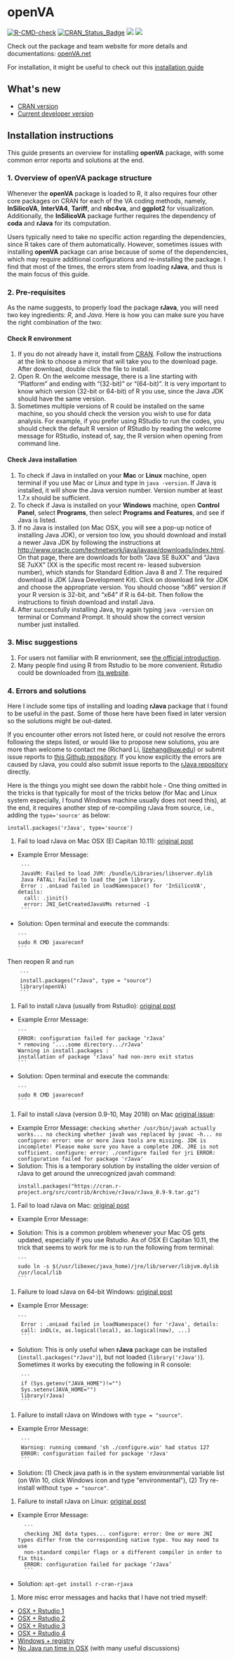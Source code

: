 # openVA
[![R-CMD-check](https://github.com/richardli/VerbalAutopsy/workflows/R-CMD-check/badge.svg)](https://github.com/richardli/VerbalAutopsy/actions) [![CRAN\_Status\_Badge](https://www.r-pkg.org/badges/version/openVA)](https://cran.r-project.org/package=openVA)  [![](https://cranlogs.r-pkg.org/badges/openVA)](https://cran.r-project.org/package=openVA) [![](https://cranlogs.r-pkg.org/badges/grand-total/openVA?color=orange)](https://cran.r-project.org/package=openVA)

Check out the package and team website for more details and documentations: [openVA.net](http://openva.net/)

For installation, it might be useful to check out this [installation guide](https://github.com/richardli/openVA/blob/master/Installation_guide.md)

## What's new
- [CRAN version](https://cran.r-project.org/web/packages/openVA/news/news.html)
- [Current developer version](openVA/NEWS.md)


## Installation instructions

This guide presents an overview for installing **openVA** package, with some common error reports and solutions at the end.

### 1. Overview of openVA package structure
Whenever the **openVA** package is loaded to R, it also requires four other core packages on CRAN for each of the VA coding methods, namely, **InSilicoVA**, **InterVA4**, **Tariff**, and **nbc4va**, and **ggplot2** for visualization. Additionally, the **InSilicoVA** package further requires the dependency of **coda** and **rJava** for its computation. 

Users typically need to take no specific action regarding the dependencies, since R takes care of them automatically. However, sometimes issues with installing **openVA** package can arise because of some of the dependencies, which may require additional configurations and re-installing the package. I find that most of the times, the errors stem from loading **rJava**, and thus is the main focus of this guide.

### 2. Pre-requisites
As the name suggests, to properly load the package **rJava**, you will need two key ingredients: _R_, and _Java_. Here is how you can make sure you have the right combination of the two:
 
#### Check R environment
1. If you do not already have it, install from [CRAN](http://cran.r-project.org/). Follow the instructions at the link to choose a mirror that will take you to the download page. After download, double click the file to install.
2. Open R. On the welcome message, there is a line starting with “Platform” and ending with “(32-bit)” or “(64-bit)”. It is very important to know which version (32-bit or 64-bit) of R you use, since the Java JDK should have the same version. 
3. Sometimes multiple versions of R could be installed on the same machine, so you should check the version you wish to use for data analysis. For example, if you prefer using RStudio to run the codes, you should check the default R version of RStudio by reading the welcome message for RStudio, instead of, say, the R version when opening from command line.

#### Check Java installation
1. To check if Java in installed on your **Mac** or **Linux** machine, open terminal if you use Mac or Linux and type in ```java -version```. If Java is installed, it will show the Java version number. Version number at least 1.7.x should be sufficient.
1. To check if Java is installed on your **Windows** machine, open **Control Panel**, select **Programs**, then select **Programs and Features**, and see if Java is listed. 
1. If no Java is installed (on Mac OSX, you will see a pop-up notice of installing Java JDK), or version too low, you should download and install a newer Java JDK by following the instructions at http://www.oracle.com/technetwork/java/javase/downloads/index.html. On that page, there are downloads for both “Java SE 8uXX” and “Java SE 7uXX” (XX is the specific most recent re- leased subversion number), which stands for Standard Edition Java 8 and 7. The required download is JDK (Java Development Kit). Click on download link for JDK and choose the appropriate version. You should choose “x86” version if your R version is 32-bit, and “x64” if R is 64-bit. Then follow the instructions to finish download and install Java.
3. After successfully installing Java, try again typing ```java -version``` on terminal or Command Prompt. It should show the correct version number just installed.

### 3. Misc suggestions
1. For users not familiar with R envrionment, see [the official introduction](https://www.r-project.org/about.html).
2. Many people find using R from Rstudio to be more convenient. Rstudio could be downloaded from [its website](https://www.rstudio.com/products/rstudio/download3/). 


### 4. Errors and solutions
Here I include some tips of installing and loading **rJava** package that I found to be useful in the past. Some of those here have been fixed in later version so the solutions might be out-dated.   

If you encounter other errors not listed here, or could not resolve the errors following the steps listed, or would like to propose new solutions, you are more than welcome to contact me (Richard Li, lizehang@uw.edu) or submit issue reports to [this Github repository](https://github.com/richardli/openVA/issues). If you know explicitly the errors are caused by rJava, you could also submit issue reports to the [rJava repository](https://github.com/s-u/rJava/issues) directly.

Here is the things you might see down the rabbit hole - One thing omitted in the tricks is that typically for most of the tricks below (for Mac and Linux system especially, I found Windows machine usually does not need this), at the end, it requires another step of re-compiling rJava from source, i.e., adding the ```type='source'``` as below:

```
install.packages('rJava', type='source')
```

1. Fail to load rJava on Mac OSX (El Capitan 10.11): [original post](http://stackoverflow.com/questions/35179151/cannot-load-r-xlsx-package-on-mac-os-10-11)
  + Example Error Message:
    
         ```
         JavaVM: Failed to load JVM: /bundle/Libraries/libserver.dylib
         Java FATAL: Failed to load the jvm library.
         Error : .onLoad failed in loadNamespace() for 'InSilicoVA', details:
          call: .jinit()
          error: JNI_GetCreatedJavaVMs returned -1
         ```
   
  + Solution: Open terminal and execute the commands:
  
        ```
        sudo R CMD javareconf
        ```
   Then reopen R and run

        ```
        install.packages("rJava", type = "source")
        library(openVA)
        ```
   
1. Fail to install rJava (usually from Rstudio): [original post](http://stackoverflow.com/questions/34212378/installation-of-rjava)
  + Example Error Message:
    
        ```
        ERROR: configuration failed for package ‘rJava’
        * removing ‘....some directory.../rJava’
        Warning in install.packages :
        installation of package ‘rJava’ had non-zero exit status
        ```
   
  + Solution: Open terminal and execute the commands:
  
        ```
        sudo R CMD javareconf
        ```
1. Fail to install rJava (version 0.9-10, May 2018) on Mac [original issue](https://github.com/s-u/rJava/issues/153):
  + Example Error Message:
        ```
        checking whether /usr/bin/javah actually works... no
        checking whether javah was replaced by javac -h... no
        configure: error: one or more Java tools are missing.
        JDK is incomplete! Please make sure you have a complete JDK. JRE is not sufficient.
        configure: error: ./configure failed for jri
        ERROR: configuration failed for package 'rJava'
        ```
  + Solution: This is a temporary solution by installing the older version of rJava to get around the unrecognized javah command:
    ```
    install.packages("https://cran.r-project.org/src/contrib/Archive/rJava/rJava_0.9-9.tar.gz")
    ```

1. Fail to load rJava on Mac: [original post](http://stackoverflow.com/questions/30738974/rjava-load-error-in-rstudio-r-after-upgrading-to-osx-yosemite)
  + Example Error Message:
  
  + Solution: This is a common problem whenever your Mac OS gets updated, especially if you use Rstudio. As of OSX El Capitan 10.11, the trick that seems to work for me is to run the following from terminal:
  
        ```
        sudo ln -s $(/usr/libexec/java_home)/jre/lib/server/libjvm.dylib /usr/local/lib
        ```

1. Failure to load rJava on 64-bit Windows: [original post](http://stackoverflow.com/questions/7019912/using-the-rjava-package-on-win7-64-bit-with-r)
  + Example Error Message: 
        
        ```
         Error : .onLoad failed in loadNamespace() for 'rJava', details: 
         call: inDL(x, as.logical(local), as.logical(now), ...)
         ```
  + Solution: This is only useful when **rJava** package can be installed (```install.packages("rJava")```), but not loaded (```library('rJava')```). Sometimes it works by executing the following in R console:
      
         ```
         if (Sys.getenv("JAVA_HOME")!="")
         Sys.setenv(JAVA_HOME="")
         library(rJava)
         ```
1. Failure to install rJava on Windows with ``type = "source"``.
  + Example Error Message:
   
         ```
         Warning: running command 'sh ./configure.win' had status 127
         ERROR: configuration failed for package 'rJava'
         ```

  + Solution: (1) Check java path is in the system environmental variable list (on Win 10, click Windows icon and type "environmental"), (2) Try re-install without ``type = "source"``.
  
1. Failure to install rJava on Linux: [original post](http://stackoverflow.com/questions/3311940/r-rjava-package-install-failing)
  
  + Example Error Message:
   
          ```
          checking JNI data types... configure: error: One or more JNI types differ from the corresponding native type. You may need to use     
          non-standard compiler flags or a different compiler in order to fix this.
          ERROR: configuration failed for package ‘rJava’
          ```
  
  + Solution:
          ```
          apt-get install r-cran-rjava
          ```
  
1. More misc error messages and hacks that I have not tried myself:
  + [OSX + Rstudio 1](http://stackoverflow.com/questions/26948777/how-can-i-make-rjava-use-the-newer-version-of-java-on-osx)
  + [OSX + Rstudio 2](http://spartanideas.msu.edu/2015/06/27/the-rjava-nightmare/) 
  + [OSX + Rstudio 3](https://andrewgoldstone.com/blog/2015/02/03/rjava/)
  + [OSX + Rstudio 4](http://conjugateprior.org/2014/12/r-java8-osx/)
  + [Windows + registry](https://www.r-bloggers.com/how-to-load-the-rjava-package-after-the-error-java_home-cannot-be-determined-from-the-registry/)
  + [No Java run time in OSX](https://github.com/s-u/rJava/issues/37) (with many useful discussions)


